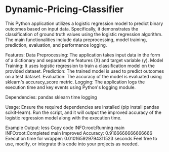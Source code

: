# Dynamic-Pricing-Classifier

This Python application utilizes a logistic regression model to predict binary outcomes based on input data. Specifically, it demonstrates the classification of ground truth values using the logistic regression algorithm. The main functionalities include data preprocessing, model training, prediction, evaluation, and performance logging.

Features:
Data Preprocessing: The application takes input data in the form of a dictionary and separates the features (X) and target variable (y).
Model Training: It uses logistic regression to train a classification model on the provided dataset.
Prediction: The trained model is used to predict outcomes on a test dataset.
Evaluation: The accuracy of the model is evaluated using sklearn's accuracy_score metric.
Logging: The application logs the execution time and key events using Python's logging module.

Dependencies:
pandas
sklearn
time
logging

Usage:
Ensure the required dependencies are installed (pip install pandas scikit-learn).
Run the script, and it will output the improved accuracy of the logistic regression model along with the execution time.

Example Output:
less
Copy code
INFO:root:Running main
INFO:root:Completed main
Improved Accuracy: 0.9166666666666666
Execution time for wrapper: 0.010165929794311523 seconds
Feel free to use, modify, or integrate this code into your projects as needed.
